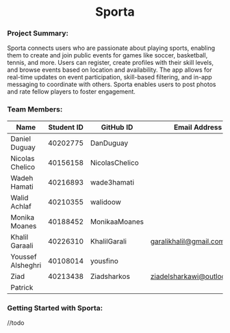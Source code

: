 <h1 align="center">Sporta</h1>

### Project Summary:  
Sporta connects users who are passionate about playing sports, enabling them to create and join public events for games like soccer, basketball, tennis, and more. Users can register, create profiles with their skill levels, and browse events based on location and availability. The app allows for real-time updates on event participation, skill-based filtering, and in-app messaging to coordinate with others. Sporta enables users to post photos and rate fellow players to foster engagement.

### Team Members:
| Name                   | Student ID | GitHub ID | Email Address |
| ------------------------ | ------------ | ----------------- | ----------------- |
| Daniel Duguay	 | 40202775 | DanDuguay | |
| Nicolas Chelico	| 40156158 | NicolasChelico | |
| Wadeh Hamati	| 40216893 | wade3hamati | |
| Walid Achlaf	| 40210355 | walidoow | |
| Monika Moanes	| 40188452 | MonikaaMoanes | | monicanasser6@gmail.com
| Khalil Garaali	| 40226310 | KhalilGarali | garalikhalil@gmail.com |
| Youssef Alsheghri	| 40108014 | yousfino | |
| Ziad	| 40213438 | Ziadsharkos | ziadelsharkawi@outlook.com |
| Patrick	|  |  | |

### Getting Started with Sporta:  

//todo
